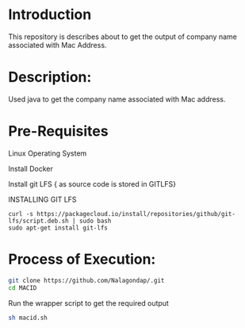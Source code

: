 # Introduction
This repository is describes about to get the output of company name associated with Mac Address.

# Description:
Used java to get the company name associated with Mac address.

# Pre-Requisites

Linux Operating System

Install Docker

Install git LFS { as source code is stored in GITLFS}

INSTALLING GIT LFS

```
curl -s https://packagecloud.io/install/repositories/github/git-lfs/script.deb.sh | sudo bash
sudo apt-get install git-lfs
```

# Process of Execution:

```sh
git clone https://github.com/Nalagondap/.git
cd MACID
```

Run the wrapper script to get the required output

```sh
sh macid.sh
```
